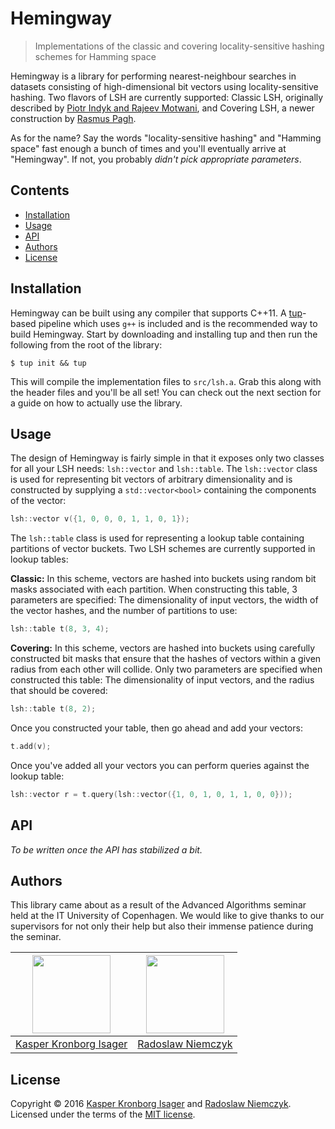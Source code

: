 # Hemingway

> Implementations of the classic and covering locality-sensitive hashing schemes for Hamming space

Hemingway is a library for performing nearest-neighbour searches in datasets consisting of high-dimensional bit vectors using locality-sensitive hashing. Two flavors of LSH are currently supported: Classic LSH, originally described by [Piotr Indyk and Rajeev Motwani](http://dl.acm.org/citation.cfm?id=276876), and Covering LSH, a newer construction by [Rasmus Pagh](http://dl.acm.org/citation.cfm?id=2884436).

As for the name? Say the words "locality-sensitive hashing" and "Hamming space" fast enough a bunch of times and you'll eventually arrive at "Hemingway". If not, you probably _didn't pick appropriate parameters_.

## Contents

-   [Installation](#installation)
-   [Usage](#usage)
-   [API](#api)
-   [Authors](#authors)
-   [License](#license)

## Installation

Hemingway can be built using any compiler that supports C++11. A [tup](http://gittup.org/tup)-based pipeline which uses `g++` is included and is the recommended way to build Hemingway. Start by downloading and installing tup and then run the following from the root of the library:

```console
$ tup init && tup
```

This will compile the implementation files to `src/lsh.a`. Grab this along with the header files and you'll be all set! You can check out the next section for a guide on how to actually use the library.

## Usage

The design of Hemingway is fairly simple in that it exposes only two classes for all your LSH needs: `lsh::vector` and `lsh::table`. The `lsh::vector` class is used for representing bit vectors of arbitrary dimensionality and is constructed by supplying a `std::vector<bool>` containing the components of the vector:

```cpp
lsh::vector v({1, 0, 0, 0, 1, 1, 0, 1});
```

The `lsh::table` class is used for representing a lookup table containing partitions of vector buckets. Two LSH schemes are currently supported in lookup tables:

__Classic:__ In this scheme, vectors are hashed into buckets using random bit masks associated with each partition. When constructing this table, 3 parameters are specified: The dimensionality of input vectors, the width of the vector hashes, and the number of partitions to use:

```cpp
lsh::table t(8, 3, 4);
```

__Covering:__ In this scheme, vectors are hashed into buckets using carefully constructed bit masks that ensure that the hashes of vectors within a given radius from each other will collide. Only two parameters are specified when constructed this table: The dimensionality of input vectors, and the radius that should be covered:

```cpp
lsh::table t(8, 2);
```

Once you constructed your table, then go ahead and add your vectors:

```cpp
t.add(v);
```

Once you've added all your vectors you can perform queries against the lookup table:

```cpp
lsh::vector r = t.query(lsh::vector({1, 0, 1, 0, 1, 1, 0, 0}));
```

## API

_To be written once the API has stabilized a bit._

## Authors

This library came about as a result of the Advanced Algorithms seminar held at the IT University of Copenhagen. We would like to give thanks to our supervisors for not only their help but also their immense patience during the seminar.

[<img src=https://github.com/kasperisager.png width=125>](http://github.com/kasperisager) | [<img src=https://github.com/Nemeczek.png width=125>](http://github.com/Nemeczek)
--- | ---
[Kasper Kronborg Isager](http://github.com/kasperisager) | [Radoslaw Niemczyk](http://github.com/Nemeczek)

## License

Copyright &copy; 2016 [Kasper Kronborg Isager](https://github.com/kasperisager)
and [Radoslaw Niemczyk](https://github.com/Nemeczek). Licensed under the terms of the [MIT license](LICENSE.md).
